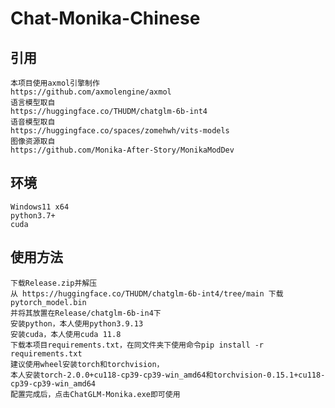 # Chat-Monika-Chinese
引用
----
    本项目使用axmol引擎制作
    https://github.com/axmolengine/axmol
    语言模型取自
    https://huggingface.co/THUDM/chatglm-6b-int4
    语音模型取自
    https://huggingface.co/spaces/zomehwh/vits-models
    图像资源取自
    https://github.com/Monika-After-Story/MonikaModDev
环境
----
    Windows11 x64
    python3.7+
    cuda
使用方法
----
    下载Release.zip并解压
    从 https://huggingface.co/THUDM/chatglm-6b-int4/tree/main 下载pytorch_model.bin
    并将其放置在Release/chatglm-6b-in4下
    安装python，本人使用python3.9.13
    安装cuda，本人使用cuda 11.8
    下载本项目requirements.txt，在同文件夹下使用命令pip install -r requirements.txt
    建议使用wheel安装torch和torchvision，
    本人安装torch-2.0.0+cu118-cp39-cp39-win_amd64和torchvision-0.15.1+cu118-cp39-cp39-win_amd64
    配置完成后，点击ChatGLM-Monika.exe即可使用
